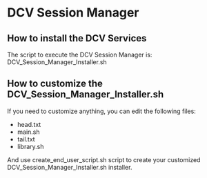 # DCV Session Manager

## How to install the DCV Services

The script to execute the DCV Session Manager is: DCV_Session_Manager_Installer.sh

## How to customize the DCV_Session_Manager_Installer.sh

If you need to customize anything, you can edit the following files:
- head.txt
- main.sh
- tail.txt
- library.sh

And use create_end_user_script.sh script to create your customized DCV_Session_Manager_Installer.sh installer.
